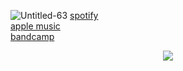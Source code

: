 ![Untitled-63](https://github.com/stevedave4lyfe/stevedave4lyfe.github.io/assets/146142867/3d494d80-652a-44da-884c-905384e88d9a)
[spotify](https://open.spotify.com/artist/1nqSO9rSzslDUzkdmts45p)\
[apple music](https://music.apple.com/ca/artist/stevedave/1449380033)\
[bandcamp](https://stevedave.bandcamp.com/)

<p align="center">
  <img src="[https://github.com/stevedave4lyfe/stevedave4lyfe.github.io/assets/146142867/dd72b054-ff4d-48a0-bab8-412fd8c7858e]" />
</p>
